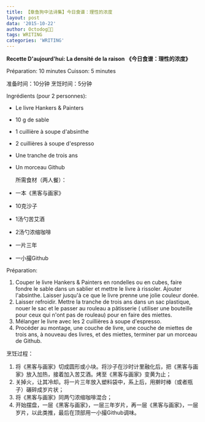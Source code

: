 ```yaml
---
title: 【章鱼狗中法诗集】今日食谱：理性的浓度
layout: post
data: '2015-10-22'
author: Octodog🐙🐶
tags: WRITING
categories: 'WRITING'
---
```



**Recette D'aujourd'hui: La densité de la raison**
**《今日食谱：理性的浓度》**

Préparation: 10 minutes 
Cuisson: 5 minutes 

准备时间：10分钟 
烹饪时间：5分钟 

Ingrédients (pour 2 personnes): 
- Le livre Hankers & Painters 
- 10 g de sable 
- 1 cuillière à soupe d'absinthe 
- 2 cuillières à soupe d'espresso 
- Une tranche de trois ans 
- Un morceau Github 

  所需食材（两人餐）： 
- 一本《黑客与画家》 
- 10克沙子 
- 1汤勺苦艾酒 
- 2汤勺浓缩咖啡 
- 一片三年 
- 一小撮Github 

Préparation: 
1. Couper le livre Hankers & Painters en rondelles ou en cubes, faire fondre le sable dans un sablier et mettre le livre à rissoler. Ajouter l'absinthe. Laisser jusqu'à ce que le livre prenne une jolie couleur dorée. 
2. Laisser refroidir. Mettre la tranche de trois ans dans un sac plastique, nouer le sac et le passer au rouleau a pâtisserie ( utiliser une bouteille pour ceux qui n'ont pas de rouleau) pour en faire des miettes. 
3. Mélanger le livre avec les 2 cuillières à soupe d'espresso.  
4. Procéder au montage, une couche de livre, une couche de miettes de trois ans, à nouveau des livres, et des miettes, terminer par un morceau de Github. 

烹饪过程： 
1. 将《黑客与画家》切成圆形或小块。将沙子在沙时计里融化后，把《黑客与画家》放入加热，接着加入苦艾酒。烤至《黑客与画家》变黄为止； 
2. 关掉火，让其冷却。将一片三年放入塑料袋中，系上后，用擀时棒（或者瓶子）碾碎成岁片状； 
3. 将《黑客与画家》同两勺浓缩咖啡混合； 
4. 开始摆盘，一层《黑客与画家》，一层三年岁片，再一层《黑客与画家》，一层岁片，以此类推，最后在顶部用一小撮Github调味。 
## 
